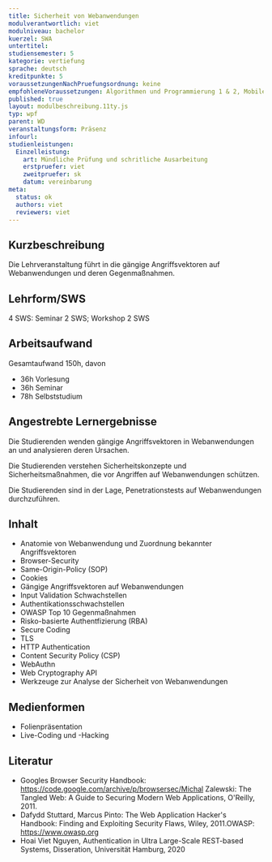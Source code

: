 ```yaml
---
title: Sicherheit von Webanwendungen
modulverantwortlich: viet
modulniveau: bachelor
kuerzel: SWA
untertitel:
studiensemester: 5
kategorie: vertiefung
sprache: deutsch
kreditpunkte: 5
voraussetzungenNachPruefungsordnung: keine
empfohleneVoraussetzungen: Algorithmen und Programmierung 1 & 2, Mobile Computing, Web Development, IT-Sicherheit
published: true
layout: modulbeschreibung.11ty.js
typ: wpf
parent: WD
veranstaltungsform: Präsenz
infourl: 
studienleistungen:
  Einzelleistung:
    art: Mündliche Prüfung und schritliche Ausarbeitung
    erstpruefer: viet
    zweitpruefer: sk
    datum: vereinbarung
meta:
  status: ok  
  authors: viet
  reviewers: viet
---
```

## Kurzbeschreibung

Die Lehrveranstaltung führt in die gängige Angriffsvektoren auf Webanwendungen und deren Gegenmaßnahmen.

## Lehrform/SWS

4 SWS: Seminar 2 SWS; Workshop 2 SWS

## Arbeitsaufwand

Gesamtaufwand 150h, davon

- 36h Vorlesung
- 36h Seminar
- 78h Selbststudium

## Angestrebte Lernergebnisse

Die Studierenden wenden gängige Angriffsvektoren in Webanwendungen an und analysieren deren Ursachen.

Die Studierenden verstehen Sicherheitskonzepte und Sicherheitsmaßnahmen, die vor Angriffen auf Webanwendungen schützen.

Die Studierenden sind in der Lage, Penetrationstests auf Webanwendungen durchzuführen.

## Inhalt

* Anatomie von Webanwendung und Zuordnung bekannter Angriffsvektoren
* Browser-Security
* Same-Origin-Policy (SOP)
* Cookies
* Gängige Angriffsvektoren auf Webanwendungen
* Input Validation Schwachstellen
* Authentikationsschwachstellen
* OWASP Top 10 Gegenmaßnahmen
* Risko-basierte Authentfizierung (RBA)
* Secure Coding
* TLS
* HTTP Authentication
* Content Security Policy (CSP)
* WebAuthn
* Web Cryptography API
* Werkzeuge zur Analyse der Sicherheit von Webanwendungen

## Medienformen

- Folienpräsentation
- Live-Coding und -Hacking

## Literatur

* Googles Browser Security Handbook: https://code.google.com/archive/p/browsersec/Michal Zalewski: The Tangled Web: A Guide to Securing Modern Web Applications, O'Reilly, 2011.
* Dafydd Stuttard, Marcus Pinto: The Web Application Hacker's Handbook: Finding and Exploiting Security Flaws, Wiley, 2011.OWASP: https://www.owasp.org
* Hoai Viet Nguyen, Authentication in Ultra Large-Scale  REST-based Systems, Disseration, Universität Hamburg, 2020
